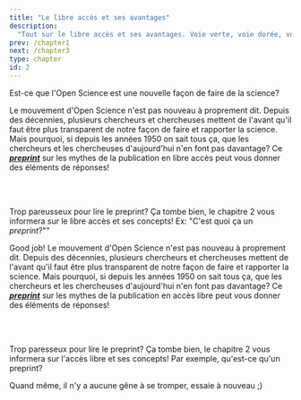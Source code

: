 ```yaml
---
title: "Le libre accès et ses avantages"
description:
  "Tout sur le libre accès et ses avantages. Voie verte, voie dorée, voie bronze, qu'est-ce que toutes ses voies?"
prev: /chapter1
next: /chapter3
type: chapter
id: 2
---
```

<exercise id="1" title="Je veux savoir les avantages tout de suite!" type="slides">

<slides source="chapter2_01_introduction">
</slides>

</exercise>

<exercise id="2" title="Testez vos connaissances">

Est-ce que l'Open Science est une nouvelle façon de faire de la science?

<choice>
<opt text="Oui">

Le mouvement d'Open Science n'est pas nouveau à proprement dit. Depuis des décennies, plusieurs chercheurs et chercheuses mettent de l'avant qu'il faut être plus transparent de notre façon de faire et rapporter la science. Mais pourquoi, si depuis les années 1950 on sait tous ça, que les chercheurs et les chercheuses d'aujourd'hui n'en font pas davantage? Ce [***preprint***](https://peerj.com/preprints/27580/) sur les mythes de la publication en libre accès peut vous donner des éléments de réponses!

<br>
<br>

Trop pareusseux pour lire le preprint? Ça tombe bien, le chapitre 2 vous informera sur le libre accès et ses concepts! Ex: "C'est quoi ça un *preprint*?""

</opt>

<opt text="Non" correct="true">

Good job! Le mouvement d'Open Science n'est pas nouveau à proprement dit. Depuis des décennies, plusieurs chercheurs et chercheuses mettent de l'avant qu'il faut être plus transparent de notre façon de faire et rapporter la science. Mais pourquoi, si depuis les années 1950 on sait tous ça, que les chercheurs et les chercheuses d'aujourd'hui n'en font pas davantage? Ce [***preprint***](https://peerj.com/preprints/27580/) sur les mythes de la publication en accès libre peut vous donner des éléments de réponses!

<br>
<br>

Trop paresseux pour lire le preprint? Ça tombe bien, le chapitre 2 vous informera sur l'accès libre et ses concepts! Par exemple, qu'est-ce qu'un preprint?

</opt>

<opt text="Je ne sais pas, je ne veux pas me mouiller">

Quand même, il n'y a aucune gêne à se tromper, essaie à nouveau ;)

</opt>
</choice>

</exercise>

<exercise id="3" title="Le Citation Advantage" type="slides">

<slides source="chapter1_01_principles">
</slides>

</exercise>
